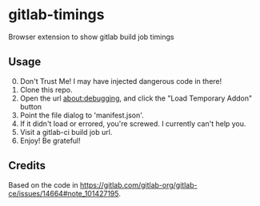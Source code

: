# gitlab-timings

Browser extension to show gitlab build job timings

## Usage

0. Don't Trust Me!  I may have injected dangerous code in there!
1. Clone this repo.
2. Open the url [about:debugging](about:debugging), and click the "Load Temporary Addon" button
3. Point the file dialog to 'manifest.json'.
4. If it didn't load or errored, you're screwed.  I currently can't help you.
5. Visit a gitlab-ci build job url.
6. Enjoy!  Be grateful!

## Credits

Based on the code in https://gitlab.com/gitlab-org/gitlab-ce/issues/14664#note_101427195.